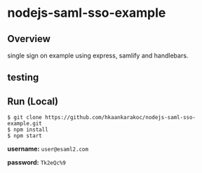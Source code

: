 # nodejs-saml-sso-example

## Overview

single sign on example using express, samlify and handlebars.

## testing

## Run (Local)
```
$ git clone https://github.com/hkaankarakoc/nodejs-saml-sso-example.git
$ npm install
$ npm start
```

**username:** `user@esaml2.com`

**password:** `Tk2eQc%9`
